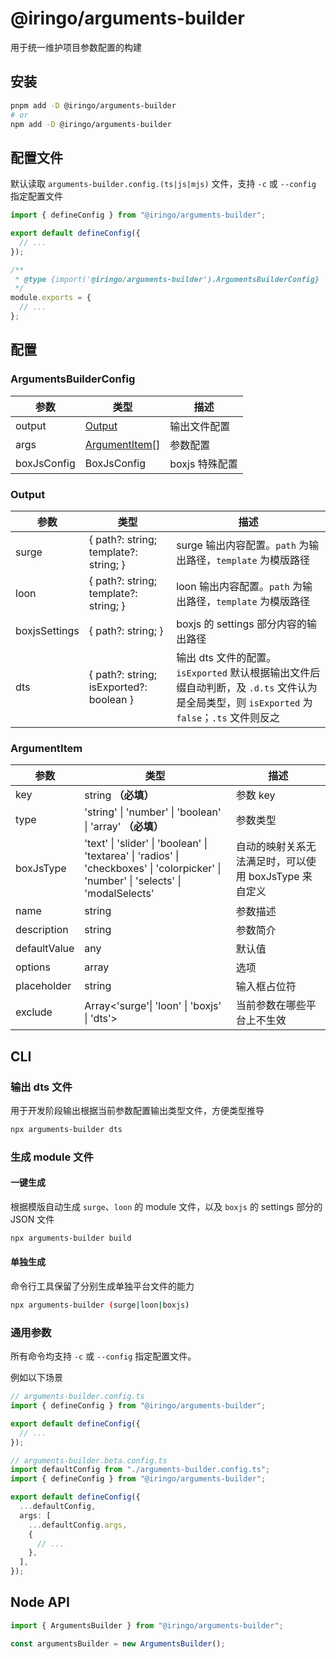 # @iringo/arguments-builder

用于统一维护项目参数配置的构建

## 安装

```bash
pnpm add -D @iringo/arguments-builder
# or
npm add -D @iringo/arguments-builder
```

## 配置文件

默认读取 `arguments-builder.config.(ts|js|mjs)` 文件，支持 `-c` 或 `--config` 指定配置文件

```ts
import { defineConfig } from "@iringo/arguments-builder";

export default defineConfig({
  // ...
});
```

```js
/**
 * @type {import('@iringo/arguments-builder').ArgumentsBuilderConfig}
 */
module.exports = {
  // ...
};
```

## 配置

### ArgumentsBuilderConfig

| 参数        | 类型                            | 描述           |
| ----------- | ------------------------------- | -------------- |
| output      | [Output](#Output)               | 输出文件配置   |
| args        | [ArgumentItem](#ArgumentItem)[] | 参数配置       |
| boxJsConfig | BoxJsConfig                     | boxjs 特殊配置 |

### Output

| 参数          | 类型                                    | 描述                                                                                                                                        |
| ------------- | --------------------------------------- | ------------------------------------------------------------------------------------------------------------------------------------------- |
| surge         | { path?: string; template?: string; }   | surge 输出内容配置。`path` 为输出路径，`template` 为模版路径                                                                                |
| loon          | { path?: string; template?: string; }   | loon 输出内容配置。`path` 为输出路径，`template` 为模版路径                                                                                 |
| boxjsSettings | { path?: string; }                      | boxjs 的 settings 部分内容的输出路径                                                                                                        |
| dts           | { path?: string; isExported?: boolean } | 输出 dts 文件的配置。`isExported` 默认根据输出文件后缀自动判断，及 `.d.ts` 文件认为是全局类型，则 `isExported` 为 `false`；`.ts` 文件则反之 |

### ArgumentItem

| 参数         | 类型                                                                                                                                  | 描述                                                  |
| ------------ | ------------------------------------------------------------------------------------------------------------------------------------- | ----------------------------------------------------- |
| key          | string **（必填）**                                                                                                                   | 参数 key                                              |
| type         | 'string' \| 'number' \| 'boolean' \| 'array' **（必填）**                                                                             | 参数类型                                              |
| boxJsType    | 'text' \| 'slider' \| 'boolean' \| 'textarea' \| 'radios' \| 'checkboxes' \| 'colorpicker' \| 'number' \| 'selects' \| 'modalSelects' | 自动的映射关系无法满足时，可以使用 boxJsType 来自定义 |
| name         | string                                                                                                                                | 参数描述                                              |
| description  | string                                                                                                                                | 参数简介                                              |
| defaultValue | any                                                                                                                                   | 默认值                                                |
| options      | array                                                                                                                                 | 选项                                                  |
| placeholder  | string                                                                                                                                | 输入框占位符                                          |
| exclude      | Array<'surge'\| 'loon' \| 'boxjs' \| 'dts'>                                                                                           | 当前参数在哪些平台上不生效                            |

## CLI

### 输出 dts 文件

用于开发阶段输出根据当前参数配置输出类型文件，方便类型推导

```bash
npx arguments-builder dts
```

### 生成 module 文件

#### 一键生成

根据模版自动生成 `surge`、`loon` 的 module 文件，以及 `boxjs` 的 settings 部分的 JSON 文件

```bash
npx arguments-builder build
```

#### 单独生成

命令行工具保留了分别生成单独平台文件的能力

```bash
npx arguments-builder (surge|loon|boxjs)
```

### 通用参数

所有命令均支持 `-c` 或 `--config` 指定配置文件。

例如以下场景

```ts
// arguments-builder.config.ts
import { defineConfig } from "@iringo/arguments-builder";

export default defineConfig({
  // ...
});

// arguments-builder.beta.config.ts
import defaultConfig from "./arguments-builder.config.ts";
import { defineConfig } from "@iringo/arguments-builder";

export default defineConfig({
  ...defaultConfig,
  args: [
    ...defaultConfig.args,
    {
      // ...
    },
  ],
});
```

## Node API

```ts
import { ArgumentsBuilder } from "@iringo/arguments-builder";

const argumentsBuilder = new ArgumentsBuilder();
```
